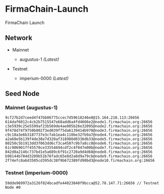 # FirmaChain-Launch
FirmaChain Launch

## Network
- Mainnet
  - augustus-1  *(Latest)*
    
- Testnet
  - imperium-0000  *(Latest)*


## Seed Node
### Mainnet (augustus-1)
```
9cf27b2d7ceed4f47bb06775ccec7d59618246e8@15.164.210.113:26656
614daf6012c4cb2b7515547e68add6a4fd4666e2@node1.firmachain.org:26656
c3e5939c25e5599af23b569de4ae805b26e32095@node2.firmachain.org:26656
9f478d74f9750b002f3ed039ff5da6139414b970@node3.firmachain.org:26656
c9c18a3e6b3187737e3cfab1ea4c110be32fb9a7@node4.firmachain.org:26656
a2a68e5b139f4de38e7d320af318980d0336db33@node5.firmachain.org:26656
80250c5b1913dd3f063dd6cf3ca4507c9b7a8cc0@node6.firmachain.org:26656
61c906901ff45570ce33554694cdf2c4f047e00b@node7.firmachain.org:26656
842d8a2146c737bd1e5a689c6f91c2720a9d4d68@node8.firmachain.org:26656
b98144b784d3209b51b76fadc65e8d2a8d9a79cb@node9.firmachain.org:26656
2f74efc8a6d3505cd395dc38f9b672389fd90bd3@node10.firmachain.org:26656
```

### Testnet (imperium-0000)
```
59dde969972a3126f824bcadfe44023840f9bcca@52.78.147.71:26656 // Testnet Node #0
```
